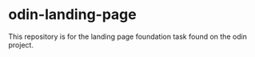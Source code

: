 # odin-landing-page
This repository is for the landing page foundation task found on the odin project.
